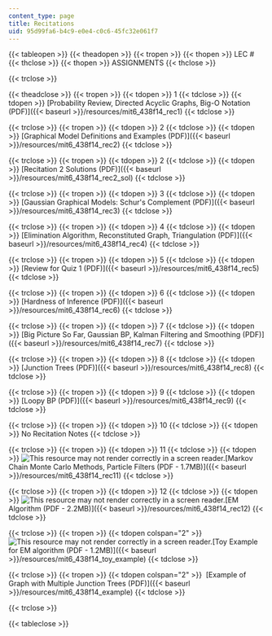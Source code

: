 ```yaml
---
content_type: page
title: Recitations
uid: 95d99fa6-b4c9-e0e4-c0c6-45fc32e061f7
---
```


{{< tableopen >}}
{{< theadopen >}}
{{< tropen >}}
{{< thopen >}}
LEC #
{{< thclose >}}
{{< thopen >}}
ASSIGNMENTS
{{< thclose >}}

{{< trclose >}}

{{< theadclose >}}
{{< tropen >}}
{{< tdopen >}}
1
{{< tdclose >}}
{{< tdopen >}}
[Probability Review, Directed Acyclic Graphs, Big-O Notation (PDF)]({{< baseurl >}}/resources/mit6_438f14_rec1)
{{< tdclose >}}

{{< trclose >}}
{{< tropen >}}
{{< tdopen >}}
2
{{< tdclose >}}
{{< tdopen >}}
[Graphical Model Definitions and Examples (PDF)]({{< baseurl >}}/resources/mit6_438f14_rec2)
{{< tdclose >}}

{{< trclose >}}
{{< tropen >}}
{{< tdopen >}}
2
{{< tdclose >}}
{{< tdopen >}}
[Recitation 2 Solutions (PDF)]({{< baseurl >}}/resources/mit6_438f14_rec2_sol)
{{< tdclose >}}

{{< trclose >}}
{{< tropen >}}
{{< tdopen >}}
3
{{< tdclose >}}
{{< tdopen >}}
[Gaussian Graphical Models: Schur's Complement (PDF)]({{< baseurl >}}/resources/mit6_438f14_rec3)
{{< tdclose >}}

{{< trclose >}}
{{< tropen >}}
{{< tdopen >}}
4
{{< tdclose >}}
{{< tdopen >}}
[Elimination Algorithm, Reconstituted Graph, Triangulation (PDF)]({{< baseurl >}}/resources/mit6_438f14_rec4)
{{< tdclose >}}

{{< trclose >}}
{{< tropen >}}
{{< tdopen >}}
5
{{< tdclose >}}
{{< tdopen >}}
[Review for Quiz 1 (PDF)]({{< baseurl >}}/resources/mit6_438f14_rec5)
{{< tdclose >}}

{{< trclose >}}
{{< tropen >}}
{{< tdopen >}}
6
{{< tdclose >}}
{{< tdopen >}}
[Hardness of Inference (PDF)]({{< baseurl >}}/resources/mit6_438f14_rec6)
{{< tdclose >}}

{{< trclose >}}
{{< tropen >}}
{{< tdopen >}}
7
{{< tdclose >}}
{{< tdopen >}}
[Big Picture So Far, Gaussian BP, Kalman Filtering and Smoothing (PDF)]({{< baseurl >}}/resources/mit6_438f14_rec7)
{{< tdclose >}}

{{< trclose >}}
{{< tropen >}}
{{< tdopen >}}
8
{{< tdclose >}}
{{< tdopen >}}
[Junction Trees (PDF)]({{< baseurl >}}/resources/mit6_438f14_rec8)
{{< tdclose >}}

{{< trclose >}}
{{< tropen >}}
{{< tdopen >}}
9
{{< tdclose >}}
{{< tdopen >}}
[Loopy BP (PDF)]({{< baseurl >}}/resources/mit6_438f14_rec9)
{{< tdclose >}}

{{< trclose >}}
{{< tropen >}}
{{< tdopen >}}
10
{{< tdclose >}}
{{< tdopen >}}
No Recitation Notes
{{< tdclose >}}

{{< trclose >}}
{{< tropen >}}
{{< tdopen >}}
11
{{< tdclose >}}
{{< tdopen >}}
![This resource may not render correctly in a screen reader.](/images/inacessible.gif)[Markov Chain Monte Carlo Methods, Particle Filters (PDF - 1.7MB)]({{< baseurl >}}/resources/mit6_438f14_rec11)
{{< tdclose >}}

{{< trclose >}}
{{< tropen >}}
{{< tdopen >}}
12
{{< tdclose >}}
{{< tdopen >}}
![This resource may not render correctly in a screen reader.](/images/inacessible.gif)[EM Algorithm (PDF - 2.2MB)]({{< baseurl >}}/resources/mit6_438f14_rec12)
{{< tdclose >}}

{{< trclose >}}
{{< tropen >}}
{{< tdopen colspan="2" >}}
 ![This resource may not render correctly in a screen reader.](/images/inacessible.gif)[Toy Example for EM algorithm (PDF - 1.2MB)]({{< baseurl >}}/resources/mit6_438f14_toy_example)
{{< tdclose >}}

{{< trclose >}}
{{< tropen >}}
{{< tdopen colspan="2" >}}
 [Example of Graph with Multiple Junction Trees (PDF)]({{< baseurl >}}/resources/mit6_438f14_example)
{{< tdclose >}}

{{< trclose >}}

{{< tableclose >}}